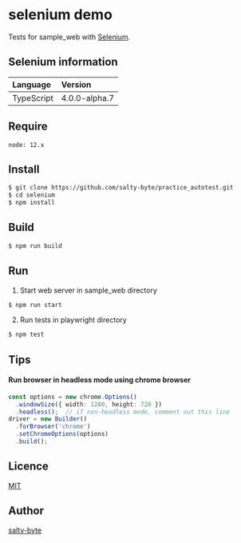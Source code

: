 selenium demo
========
Tests for sample_web with [Selenium](https://www.selenium.dev/).

## Selenium information

|Language|Version|
|:---|:---|
|TypeScript|4.0.0-alpha.7|

## Require

```
node: 12.x
```

## Install

```sh
$ git clone https://github.com/salty-byte/practice_autotest.git
$ cd selenium
$ npm install
```

## Build

```sh
$ npm run build
```

## Run

1. Start web server in sample_web directory
```sh
$ npm run start
```

2. Run tests in playwright directory
```sh
$ npm test
```

## Tips

#### Run browser in headless mode using chrome browser
```typescript
const options = new chrome.Options()
  .windowSize({ width: 1280, height: 720 })
  .headless();  // if non-headless mode, comment out this line
driver = new Builder()
  .forBrowser('chrome')
  .setChromeOptions(options)
  .build();
```

## Licence

[MIT](https://github.com/salty-byte/practice_autotest/blob/master/LICENSE)

## Author

[salty-byte](https://github.com/salty-byte/)
